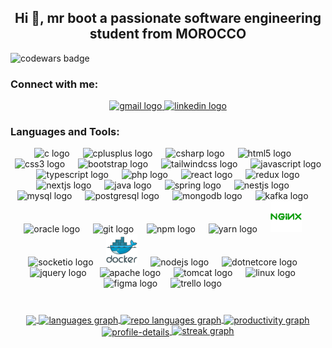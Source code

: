 <h2 align="center">Hi 👋, mr boot a passionate software engineering student from MOROCCO</h2>

<img src="https://www.codewars.com/users/Oussama-Sfiri/badges/micro" alt="codewars badge" />

<h3 align="left">Connect with me:</h3>  
<div align="center">
  <a href="amintarzae@gmail.com" target="_blank">
    <img src="https://img.shields.io/static/v1?message=Gmail&logo=gmail&label=&color=D14836&logoColor=white&labelColor=&style=for-the-badge" height="35" alt="gmail logo"  />
  </a>
  <a href="https://www.linkedin.com/in/mohamed-amin-tarza/" target="_blank">
    <img src="https://img.shields.io/static/v1?message=LinkedIn&logo=linkedin&label=&color=0077B5&logoColor=white&labelColor=&style=for-the-badge" height="35" alt="linkedin logo"  />
  </a>
 
</div>

###

<h3 align="left">Languages and Tools:</h3>
<div align="center">
  <img src="https://cdn.jsdelivr.net/gh/devicons/devicon/icons/c/c-original.svg" height="50" alt="c logo"  />
  <img width="13" />
  <img src="https://cdn.jsdelivr.net/gh/devicons/devicon/icons/cplusplus/cplusplus-original.svg" height="50" alt="cplusplus logo"  />
  <img width="13" />
  <img src="https://cdn.jsdelivr.net/gh/devicons/devicon/icons/csharp/csharp-original.svg" height="50" alt="csharp logo"  />
  <img width="13" />
  <img src="https://cdn.jsdelivr.net/gh/devicons/devicon/icons/html5/html5-original.svg" height="50" alt="html5 logo"  />
  <img width="13" />
  <img src="https://cdn.jsdelivr.net/gh/devicons/devicon/icons/css3/css3-original.svg" height="50" alt="css3 logo"  />
  <img width="13" />
  <img src="https://cdn.jsdelivr.net/gh/devicons/devicon/icons/bootstrap/bootstrap-original.svg" height="50" alt="bootstrap logo"  />
  <img width="13" />
  <img src="https://www.vectorlogo.zone/logos/tailwindcss/tailwindcss-icon.svg" height="50" alt="tailwindcss logo"  />
  <img width="13" />
  <img src="https://cdn.jsdelivr.net/gh/devicons/devicon/icons/javascript/javascript-original.svg" height="50" alt="javascript logo"  />
  <img width="13" />
  <img src="https://cdn.jsdelivr.net/gh/devicons/devicon/icons/typescript/typescript-original.svg" height="50" alt="typescript logo"  />
  <img width="13" />
  <img src="https://cdn.jsdelivr.net/gh/devicons/devicon/icons/php/php-original.svg" height="50" alt="php logo"  />
  <img width="13" />
  <img src="https://cdn.jsdelivr.net/gh/devicons/devicon/icons/react/react-original.svg" height="50" alt="react logo"  />
  <img width="13" />
  <img src="https://cdn.jsdelivr.net/gh/devicons/devicon/icons/redux/redux-original.svg" height="50" alt="redux logo"  />
  <img width="13" />
  <img src="https://cdn.jsdelivr.net/gh/devicons/devicon/icons/nextjs/nextjs-original.svg" height="50" alt="nextjs logo"  />
  <img width="13" />
  <img src="https://cdn.jsdelivr.net/gh/devicons/devicon/icons/java/java-original.svg" height="50" alt="java logo"  />
  <img width="13" />
  <img src="https://cdn.jsdelivr.net/gh/devicons/devicon/icons/spring/spring-original.svg" height="50" alt="spring logo"  />
  <img width="13" />
  <img src=https://www.vectorlogo.zone/logos/nestjs/nestjs-icon.svg height="50" alt="nestjs logo"  />
  <img width="13" />
  <img src="https://cdn.jsdelivr.net/gh/devicons/devicon/icons/mysql/mysql-original.svg" height="50" alt="mysql logo"  />
  <img width="13" />
  <img src="https://www.vectorlogo.zone/logos/postgresql/postgresql-icon.svg" height="50" alt="postgresql logo"  />
  <img width="13" />
  <img src="https://www.vectorlogo.zone/logos/mongodb/mongodb-icon.svg" height="50" alt="mongodb logo"  />
  <img width="13" />
  <img src="https://cdn.jsdelivr.net/gh/devicons/devicon/icons/apachekafka/apachekafka-original.svg" height="50" alt="kafka logo"  />
  <img width="13" />
  <img src="https://www.vectorlogo.zone/logos/oracle/oracle-ar21.svg" height="50" alt="oracle logo"  />
  <img width="13" />
  <img src="https://cdn.jsdelivr.net/gh/devicons/devicon/icons/git/git-original.svg" height="50" alt="git logo"  />
  <img width="13" />
  <img src="https://cdn.jsdelivr.net/gh/devicons/devicon/icons/npm/npm-original-wordmark.svg" height="50" alt="npm logo"  />
  <img width="13" />
  <img src="https://cdn.jsdelivr.net/gh/devicons/devicon/icons/yarn/yarn-original-wordmark.svg" height="50" alt="yarn logo" />
  <img width="13" />
  <img src="https://raw.githubusercontent.com/devicons/devicon/master/icons/nginx/nginx-original.svg" height="50" alt="nginx logo" />
  <img width="13" />
  <img src="https://cdn.jsdelivr.net/gh/devicons/devicon/icons/socketio/socketio-original.svg" height="50" alt="socketio logo"  />
  <img width="13" />
  <img src="https://raw.githubusercontent.com/devicons/devicon/master/icons/docker/docker-original-wordmark.svg" height="50" alt="docker logo"  />
  <img width="13" />
  <img src="https://cdn.jsdelivr.net/gh/devicons/devicon/icons/nodejs/nodejs-original.svg" height="50" alt="nodejs logo"  />
  <img width="13" />
  <img src="https://cdn.jsdelivr.net/gh/devicons/devicon/icons/dotnetcore/dotnetcore-original.svg" height="50" alt="dotnetcore logo"  />
  <img width="13" />
  <img src="https://cdn.jsdelivr.net/gh/devicons/devicon/icons/jquery/jquery-original.svg" height="50" alt="jquery logo"  />
  <img width="13" />
  <img src="https://cdn.jsdelivr.net/gh/devicons/devicon/icons/apache/apache-original.svg" height="50" alt="apache logo"  />
  <img width="13" />
  <img src="https://cdn.jsdelivr.net/gh/devicons/devicon/icons/tomcat/tomcat-original.svg" height="50" alt="tomcat logo"  />
  <img width="13" />
  <img src="https://cdn.jsdelivr.net/gh/devicons/devicon/icons/linux/linux-original.svg" height="50" alt="linux logo"  />
  <img width="13" />
  <img src="https://www.vectorlogo.zone/logos/figma/figma-icon.svg" height="50" alt="figma logo"  />
  <img width="13" />
  <img src="https://www.vectorlogo.zone/logos/trello/trello-ar21.svg" height="50" alt="trello logo"  />
  <img width="13" />
</div>

###
<br clear="both">

<div align="center">
<a href="https://github.com/tarza2">
<img align="center" src="http://github-profile-summary-cards.vercel.app/api/cards/stats?username=tarza2&theme=2077" height="180em" />
<img align="center" src="http://github-profile-summary-cards.vercel.app/api/cards/most-commit-language?username=tarza2&theme=2077" height="180em" alt="languages graph"/>
<img align="center" src="http://github-profile-summary-cards.vercel.app/api/cards/repos-per-language?username=tarza2&theme=2077" height="180em" alt="repo languages graph"/>
<img align="center" src="http://github-profile-summary-cards.vercel.app/api/cards/productive-time?username=tarza2&theme=2077" height="180em" alt="productivity graph"/>
<img align="center" src="http://github-profile-summary-cards.vercel.app/api/cards/profile-details?username=tarza2&theme=2077" height="180em" alt="profile-details"/>
<img src="https://streak-stats.demolab.com?user=tarza2&locale=en&mode=weekly&theme=blue-green&hide_border=false&border_radius=5" height="180em" alt="streak graph"  />
</div>
